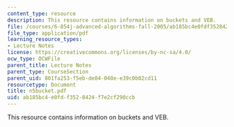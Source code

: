 ```yaml
---
content_type: resource
description: This resource contains information on buckets and VEB.
file: /courses/6-854j-advanced-algorithms-fall-2005/ab185bc4e0fdf3528424f7e2cf290ccb_n5bucket.pdf
file_type: application/pdf
learning_resource_types:
- Lecture Notes
license: https://creativecommons.org/licenses/by-nc-sa/4.0/
ocw_type: OCWFile
parent_title: Lecture Notes
parent_type: CourseSection
parent_uid: 801fa253-f5eb-de84-048e-e39c0b02cd11
resourcetype: Document
title: n5bucket.pdf
uid: ab185bc4-e0fd-f352-8424-f7e2cf290ccb
---
```

This resource contains information on buckets and VEB.